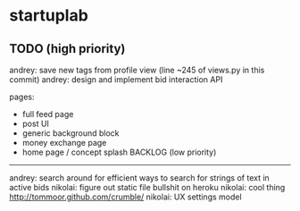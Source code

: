 startuplab
==========

TODO (high priority)
----
andrey: save new tags from profile view (line ~245 of views.py in this commit)
andrey: design and implement bid interaction API

pages:
- full feed page
- post UI
- generic background block
- money exchange page
- home page / concept splash
BACKLOG (low priority)
-------
andrey: search around for efficient ways to search for strings of text in active bids
nikolai: figure out static file bullshit on heroku
nikolai: cool thing http://tommoor.github.com/crumble/
nikolai: UX settings model
